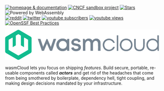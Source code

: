 [![homepage & documentation](https://img.shields.io/website?logo=wasmcloud&label=Homepage%20and%20Documentation&url=https%3A%2F%2Fwasmcloud.com)](https://wasmcloud.com)
[![CNCF sandbox project](https://img.shields.io/website?logo=cncf&label=CNCF%20Sandbox%20Project&url=https://landscape.cncf.io/?selected=wasm-cloud)](https://landscape.cncf.io/?selected=wasm-cloud)
[![Stars](https://img.shields.io/github/stars/wasmcloud?logo=wasmcloud&color=gold&label=wasmCloud%20Org%20Stars)](https://github.com/wasmcloud/)
![Powered by WebAssembly](https://img.shields.io/badge/powered%20by-WebAssembly-orange.svg?logo=webassembly&logoColor=white)<br />
[![reddit](https://img.shields.io/reddit/subreddit-subscribers/wasmcloud?style=social)](https://reddit.com/r/wasmcloud)
[![twitter](https://img.shields.io/twitter/follow/wasmcloud?style=social)](https://twitter.com/wasmcloud)
[![youtube subscribers](https://img.shields.io/youtube/channel/subscribers/UCmZVIWGxkudizD1Z1and5JA?style=social)](https://youtube.com/wasmcloud)
[![youtube views](https://img.shields.io/youtube/channel/views/UCmZVIWGxkudizD1Z1and5JA?style=social)](https://youtube.com/wasmcloud)
[![OpenSSF Best Practices](https://bestpractices.coreinfrastructure.org/projects/6363/badge)](https://bestpractices.coreinfrastructure.org/projects/6363)

![wasmCloud logo](https://raw.githubusercontent.com/wasmCloud/branding/main/02.Horizontal%20Version/Pixel/PNG/Wasmcloud.Logo-Hrztl_Color.png)

wasmCloud lets you focus on shipping _features_. Build secure, portable, re-usable components called **_actors_** and get rid of the headaches that come from being smothered by boilerplate, dependency hell, tight coupling, and making design decisions mandated by your infrastructure.
